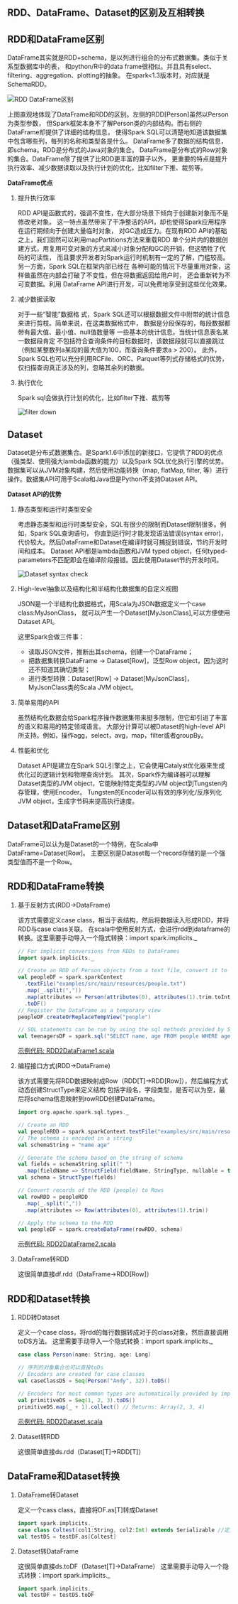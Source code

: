 RDD、DataFrame、Dataset的区别及互相转换
------
## RDD和DataFrame区别
DataFrame其实就是RDD+schema，是以列进行组合的分布式数据集。类似于关系型数据库中的表，
和python/R中的data frame很相似。并且具有select、filtering、aggregation、plotting的抽象。
在spark<1.3版本时，对应就是SchemaRDD。

![RDD DataFrame区别](images/rdd-dataframe.png)

上图直观地体现了DataFrame和RDD的区别。左侧的RDD[Person]虽然以Person为类型参数，
但Spark框架本身不了解Person类的内部结构。而右侧的DataFrame却提供了详细的结构信息，
使得Spark SQL可以清楚地知道该数据集中包含哪些列，每列的名称和类型各是什么。
DataFrame多了数据的结构信息，即schema。RDD是分布式的Java对象的集合。
DataFrame是分布式的Row对象的集合。DataFrame除了提供了比RDD更丰富的算子以外，
更重要的特点是提升执行效率、减少数据读取以及执行计划的优化，比如filter下推、裁剪等。

**DataFrame优点**
1. 提升执行效率

    RDD API是函数式的，强调不变性，在大部分场景下倾向于创建新对象而不是修改老对象。
    这一特点虽然带来了干净整洁的API，却也使得Spark应用程序在运行期倾向于创建大量临时对象，
    对GC造成压力。在现有RDD API的基础之上，我们固然可以利用mapPartitions方法来重载RDD
    单个分片内的数据创建方式，用复用可变对象的方式来减小对象分配和GC的开销，但这牺牲了代码的可读性，
    而且要求开发者对Spark运行时机制有一定的了解，门槛较高。另一方面，Spark SQL在框架内部已经在
    各种可能的情况下尽量重用对象，这样做虽然在内部会打破了不变性，但在将数据返回给用户时，
    还会重新转为不可变数据。利用 DataFrame API进行开发，可以免费地享受到这些优化效果。
2. 减少数据读取
    
    对于一些“智能”数据格 式，Spark SQL还可以根据数据文件中附带的统计信息来进行剪枝。简单来说，在这类数据格式中，
    数据是分段保存的，每段数据都带有最大值、最小值、null值数量等 一些基本的统计信息。当统计信息表名某一数据段肯定
    不包括符合查询条件的目标数据时，该数据段就可以直接跳过（例如某整数列a某段的最大值为100，而查询条件要求a > 200）。
    此外，Spark SQL也可以充分利用RCFile、ORC、Parquet等列式存储格式的优势，仅扫描查询真正涉及的列，忽略其余列的数据。
3.  执行优化
    
    Spark sql会做执行计划的优化，比如filter下推、裁剪等
    
    ![filter down](images/filter-down.png)
## Dataset
Dataset是分布式数据集合。是Spark1.6中添加的新接口，它提供了RDD的优点（强类型、使用强大lambda函数的能力）以及Spark SQL优化执行引擎的优势。
数据集可以从JVM对象构建，然后使用功能转换（map, flatMap, filter, 等）进行操作。数据集API可用于Scala和Java但是Python不支持Dataset API。

**Dataset API的优势**

1. 静态类型和运行时类型安全

   考虑静态类型和运行时类型安全，SQL有很少的限制而Dataset限制很多。例如，Spark SQL查询语句，
   你直到运行时才能发现语法错误(syntax error)，代价较大。然后DataFrame和Dataset在编译时就可捕捉到错误，节约开发时间和成本。
   Dataset API都是lambda函数和JVM typed object，任何typed-parameters不匹配即会在编译阶段报错。因此使用Dataset节约开发时间。
   
   ![Dataset syntax check](images/dataset-syntax-check.png)
2. High-level抽象以及结构化和半结构化数据集的自定义视图

   JSON是一个半结构化数据格式，用Scala为JSON数据定义一个case class:MyJsonClass，
   就可以产生一个Dataset[MyJsonClass],可以方便使用Dataset API。
   
   这里Spark会做三件事：
   - 读取JSON文件，推断出其schema，创建一个DataFrame；
   - 把数据集转换DataFrame -> Dataset[Row]，泛型Row object，因为这时还不知道其确切类型；
   - 进行类型转换：Dataset[Row] -> Dataset[MyJsonClass]，MyJsonClass类的Scala JVM object。
3. 简单易用的API

   虽然结构化数据会给Spark程序操作数据集带来挺多限制，但它却引进了丰富的语义和易用的特定领域语言。
   大部分计算可以被Dataset的high-level API所支持。例如，操作agg，select，avg，map，filter或者groupBy。
4. 性能和优化
   
   Dataset API是建立在Spark SQL引擎之上，它会使用Catalyst优化器来生成优化过的逻辑计划和物理查询计划。
   其次，Spark作为编译器可以理解Dataset类型的JVM object，它能映射特定类型的JVM object到Tungsten内存管理，使用Encoder。
   Tungsten的Encoder可以有效的序列化/反序列化JVM object，生成字节码来提高执行速度。
## Dataset和DataFrame区别
DataFrame可以认为是Dataset的一个特例，在Scala中DataFrame=Dataset[Row]。
主要区别是Dataset每一个record存储的是一个强类型值而不是一个Row。
## RDD和DataFrame转换
1. 基于反射方式(RDD->DataFrame)

    该方式需要定义case class，相当于表结构，然后将数据读入形成RDD，并将RDD与case class关联。
    在scala中使用反射方式，会进行rdd到dataframe的转换。这里需要手动导入一个隐式转换：import spark.implicits._
    
    ```scala
    // For implicit conversions from RDDs to DataFrames
    import spark.implicits._
    
    // Create an RDD of Person objects from a text file, convert it to a Dataframe
    val peopleDF = spark.sparkContext
      .textFile("examples/src/main/resources/people.txt")
      .map(_.split(","))
      .map(attributes => Person(attributes(0), attributes(1).trim.toInt))
      .toDF()
    // Register the DataFrame as a temporary view
    peopleDF.createOrReplaceTempView("people")
    
    // SQL statements can be run by using the sql methods provided by Spark
    val teenagersDF = spark.sql("SELECT name, age FROM people WHERE age BETWEEN 13 AND 19")
    ```
    [示例代码: RDD2DataFrame1.scala](../src/main/scala/org/spark/notes/RDD2DataFrame1.scala)
2.  编程接口方式(RDD->DataFrame)
    
    该方式需要先将RDD数据映射成Row（RDD[T]->RDD[Row]），然后编程方式动态创建StructType来定义结构
    包括字段名，字段类型，是否可以为空，最后将schema信息映射到rowRDD创建DataFrame。
    
    ```scala
    import org.apache.spark.sql.types._
    
    // Create an RDD
    val peopleRDD = spark.sparkContext.textFile("examples/src/main/resources/people.txt")
    // The schema is encoded in a string
    val schemaString = "name age"
    
    // Generate the schema based on the string of schema
    val fields = schemaString.split(" ")
      .map(fieldName => StructField(fieldName, StringType, nullable = true))
    val schema = StructType(fields)
    
    // Convert records of the RDD (people) to Rows
    val rowRDD = peopleRDD
      .map(_.split(","))
      .map(attributes => Row(attributes(0), attributes(1).trim))
    
    // Apply the schema to the RDD
    val peopleDF = spark.createDataFrame(rowRDD, schema)
    ```
    [示例代码: RDD2DataFrame2.scala](../src/main/scala/org/spark/notes/RDD2DataFrame2.scala)
    
3. DataFrame转RDD
   
   这很简单直接df.rdd（DataFrame->RDD[Row]）
## RDD和Dataset转换
1. RDD转Dataset
   
   定义一个case class，将rdd的每行数据转成对于的class对象，然后直接调用toDS方法。
   这里需要手动导入一个隐式转换：import spark.implicits._
   
   ```scala
   case class Person(name: String, age: Long)
   
   // 序列的对象集合也可以直接toDs
   // Encoders are created for case classes
   val caseClassDS = Seq(Person("Andy", 32)).toDS()
  
   // Encoders for most common types are automatically provided by importing spark.implicits._
   val primitiveDS = Seq(1, 2, 3).toDS()
   primitiveDS.map(_ + 1).collect() // Returns: Array(2, 3, 4)
   ```
   [示例代码: RDD2Dataset.scala](../src/main/scala/org/spark/notes/RDD2Dataset.scala)
2. Dataset转RDD
   
   这很简单直接ds.rdd（Dataset[T]->RDD[T]）
## DataFrame和Dataset转换
1. DataFrame转Dataset

   定义一个cass class，直接将DF.as[T]转成Dataset
   ```scala
   import spark.implicits._
   case class Coltest(col1:String, col2:Int) extends Serializable //定义字段名和类型
   val testDS = testDF.as[Coltest]
   ```
2. Dataset转DataFrame

   这很简单直接ds.toDF（Dataset[T]->DataFrame）
   这里需要手动导入一个隐式转换：import spark.implicits._
   ```scala
   import spark.implicits._
   val testDF = testDS.toDF
   ```
   

    
    